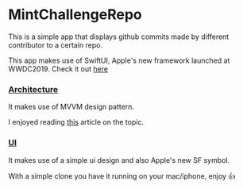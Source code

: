 # MintChallengeRepo

This is a simple app that displays github commits made by different contributor to a certain repo.


This app makes use of SwiftUI, Apple's new framework launched at WWDC2019.
Check it out [here](https://www.youtube.com/watch?v=_1_XkeFUUME&t=708s)

### <ins>Architecture</ins><br />
It makes use of MVVM design pattern.

I enjoyed reading [this](https://medium.com/better-programming/mvvm-in-ios-from-net-perspective-580eb7f4f129) article on the topic.


### <ins>UI</ins><br />
It makes use of a simple ui design and also Apple's new SF symbol.



With a simple clone you have it running on your mac/iphone, enjoy :thumbsup:
